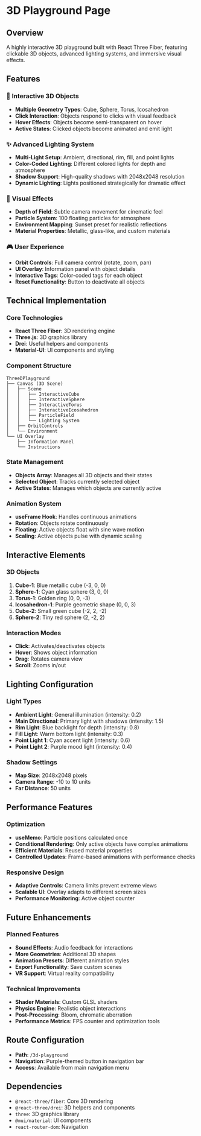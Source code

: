 # 3D Playground Page

## Overview
A highly interactive 3D playground built with React Three Fiber, featuring clickable 3D objects, advanced lighting systems, and immersive visual effects.

## Features

### 🎯 **Interactive 3D Objects**
- **Multiple Geometry Types**: Cube, Sphere, Torus, Icosahedron
- **Click Interaction**: Objects respond to clicks with visual feedback
- **Hover Effects**: Objects become semi-transparent on hover
- **Active States**: Clicked objects become animated and emit light

### ✨ **Advanced Lighting System**
- **Multi-Light Setup**: Ambient, directional, rim, fill, and point lights
- **Color-Coded Lighting**: Different colored lights for depth and atmosphere
- **Shadow Support**: High-quality shadows with 2048x2048 resolution
- **Dynamic Lighting**: Lights positioned strategically for dramatic effect

### 🌟 **Visual Effects**
- **Depth of Field**: Subtle camera movement for cinematic feel
- **Particle System**: 100 floating particles for atmosphere
- **Environment Mapping**: Sunset preset for realistic reflections
- **Material Properties**: Metallic, glass-like, and custom materials

### 🎮 **User Experience**
- **Orbit Controls**: Full camera control (rotate, zoom, pan)
- **UI Overlay**: Information panel with object details
- **Interactive Tags**: Color-coded tags for each object
- **Reset Functionality**: Button to deactivate all objects

## Technical Implementation

### **Core Technologies**
- **React Three Fiber**: 3D rendering engine
- **Three.js**: 3D graphics library
- **Drei**: Useful helpers and components
- **Material-UI**: UI components and styling

### **Component Structure**
```
ThreeDPlayground
├── Canvas (3D Scene)
│   ├── Scene
│   │   ├── InteractiveCube
│   │   ├── InteractiveSphere
│   │   ├── InteractiveTorus
│   │   ├── InteractiveIcosahedron
│   │   ├── ParticleField
│   │   └── Lighting System
│   ├── OrbitControls
│   └── Environment
└── UI Overlay
    ├── Information Panel
    └── Instructions
```

### **State Management**
- **Objects Array**: Manages all 3D objects and their states
- **Selected Object**: Tracks currently selected object
- **Active States**: Manages which objects are currently active

### **Animation System**
- **useFrame Hook**: Handles continuous animations
- **Rotation**: Objects rotate continuously
- **Floating**: Active objects float with sine wave motion
- **Scaling**: Active objects pulse with dynamic scaling

## Interactive Elements

### **3D Objects**
1. **Cube-1**: Blue metallic cube (-3, 0, 0)
2. **Sphere-1**: Cyan glass sphere (3, 0, 0)
3. **Torus-1**: Golden ring (0, 0, -3)
4. **Icosahedron-1**: Purple geometric shape (0, 0, 3)
5. **Cube-2**: Small green cube (-2, 2, -2)
6. **Sphere-2**: Tiny red sphere (2, -2, 2)

### **Interaction Modes**
- **Click**: Activates/deactivates objects
- **Hover**: Shows object information
- **Drag**: Rotates camera view
- **Scroll**: Zooms in/out

## Lighting Configuration

### **Light Types**
- **Ambient Light**: General illumination (intensity: 0.2)
- **Main Directional**: Primary light with shadows (intensity: 1.5)
- **Rim Light**: Blue backlight for depth (intensity: 0.8)
- **Fill Light**: Warm bottom light (intensity: 0.3)
- **Point Light 1**: Cyan accent light (intensity: 0.6)
- **Point Light 2**: Purple mood light (intensity: 0.4)

### **Shadow Settings**
- **Map Size**: 2048x2048 pixels
- **Camera Range**: -10 to 10 units
- **Far Distance**: 50 units

## Performance Features

### **Optimization**
- **useMemo**: Particle positions calculated once
- **Conditional Rendering**: Only active objects have complex animations
- **Efficient Materials**: Reused material properties
- **Controlled Updates**: Frame-based animations with performance checks

### **Responsive Design**
- **Adaptive Controls**: Camera limits prevent extreme views
- **Scalable UI**: Overlay adapts to different screen sizes
- **Performance Monitoring**: Active object counter

## Future Enhancements

### **Planned Features**
- **Sound Effects**: Audio feedback for interactions
- **More Geometries**: Additional 3D shapes
- **Animation Presets**: Different animation styles
- **Export Functionality**: Save custom scenes
- **VR Support**: Virtual reality compatibility

### **Technical Improvements**
- **Shader Materials**: Custom GLSL shaders
- **Physics Engine**: Realistic object interactions
- **Post-Processing**: Bloom, chromatic aberration
- **Performance Metrics**: FPS counter and optimization tools

## Route Configuration
- **Path**: `/3d-playground`
- **Navigation**: Purple-themed button in navigation bar
- **Access**: Available from main navigation menu

## Dependencies
- `@react-three/fiber`: Core 3D rendering
- `@react-three/drei`: 3D helpers and components
- `three`: 3D graphics library
- `@mui/material`: UI components
- `react-router-dom`: Navigation 
